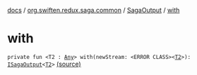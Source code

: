 [docs](../../index.md) / [org.swiften.redux.saga.common](../index.md) / [SagaOutput](index.md) / [with](./with.md)

# with

`private fun <T2 : `[`Any`](https://kotlinlang.org/api/latest/jvm/stdlib/kotlin/-any/index.html)`> with(newStream: <ERROR CLASS><`[`T2`](with.md#T2)`>): `[`ISagaOutput`](../-i-saga-output/index.md)`<`[`T2`](with.md#T2)`>` [(source)](https://github.com/protoman92/KotlinRedux/tree/master/common\common-saga\src\main\kotlin/org/swiften/redux/saga/common/SagaOutput.kt#L86)